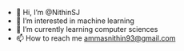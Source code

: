- 👋 Hi, I’m @NithinSJ
- 👀 I’m interested in machine learning 
- 🌱 I’m currently learning computer sciences 
- 📫 How to reach me ammasnithin93@gmail.com

<!---
NithinSJ/NithinSJ is a ✨ special ✨ repository because its `README.md` (this file) appears on your GitHub profile.
You can click the Preview link to take a look at your changes.
--->
